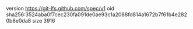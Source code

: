 version https://git-lfs.github.com/spec/v1
oid sha256:3524aba0f7cec230fa091de0ae93c1a2088fd814a1672b7f61b4e2820b8e0da8
size 3916
